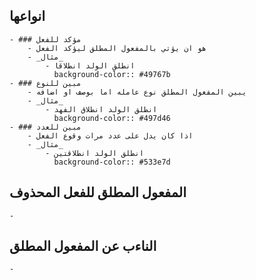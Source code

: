 ## انواعها
	- ### مؤكد للفعل
		- هو ان يؤتي بالمفعول المطلق ليؤكد الفعل
		- _مثال_
			- انطلق الولد انطلاقا
			  background-color:: #49767b
	- ### مبين للنوع
		- يبين المفعول المطلق نوع عامله اما بوصف او اضافه
		- _مثال_
			- انطلق الولد انطلاق الفهد
			  background-color:: #497d46
	- ### مبين للعدد
		- اذا كان يدل على عدد مرات وقوع الفعل
		- _مثال_
			- انطلق الولد انطلاقتين
			  background-color:: #533e7d
## المفعول المطلق للفعل المحذوف
	-
## الناءب عن المفعول المطلق
	-
